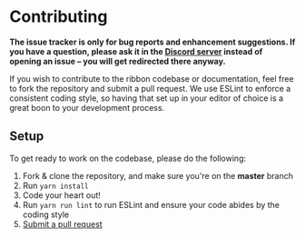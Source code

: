 # Contributing

**The issue tracker is only for bug reports and enhancement suggestions. If you have a question, please ask it in the [Discord server](https://discord.gg/zdt5yQt) instead of opening an issue – you will get redirected there anyway.**

If you wish to contribute to the ribbon codebase or documentation, feel free to fork the repository and submit a
pull request. We use ESLint to enforce a consistent coding style, so having that set up in your editor of choice
is a great boon to your development process.

## Setup
To get ready to work on the codebase, please do the following:

1. Fork & clone the repository, and make sure you're on the **master** branch
2. Run `yarn install`
3. Code your heart out!
4. Run `yarn run lint` to run ESLint and ensure your code abides by the coding style
5. [Submit a pull request](https://github.com/favna/ribbon/compare)